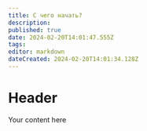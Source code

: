 ```yaml
---
title: С чего начать?
description: 
published: true
date: 2024-02-20T14:01:47.555Z
tags: 
editor: markdown
dateCreated: 2024-02-20T14:01:34.128Z
---
```


# Header
Your content here